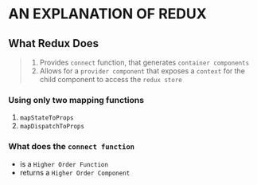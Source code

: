 # AN EXPLANATION OF REDUX

## What Redux Does
> 1. Provides `connect` function, that generates `container components`
> 2. Allows for a `provider component` that exposes a `context` for the child component to access the `redux store`

### Using only two mapping functions
1. `mapStateToProps`
2. `mapDispatchToProps`

### What does the `connect function`
* is a `Higher Order Function`
* returns a `Higher Order Component`